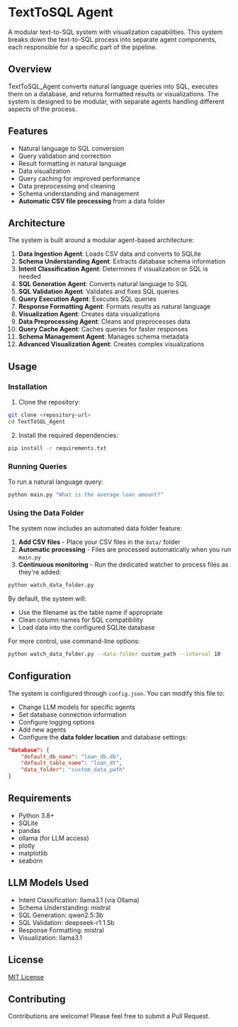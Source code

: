 # TextToSQL Agent

A modular text-to-SQL system with visualization capabilities. This system breaks down the text-to-SQL process into separate agent components, each responsible for a specific part of the pipeline.

## Overview

TextToSQL_Agent converts natural language queries into SQL, executes them on a database, and returns formatted results or visualizations. The system is designed to be modular, with separate agents handling different aspects of the process.

## Features

- Natural language to SQL conversion
- Query validation and correction
- Result formatting in natural language
- Data visualization
- Query caching for improved performance
- Data preprocessing and cleaning
- Schema understanding and management
- **Automatic CSV file processing** from a data folder

## Architecture

The system is built around a modular agent-based architecture:

1. **Data Ingestion Agent**: Loads CSV data and converts to SQLite
2. **Schema Understanding Agent**: Extracts database schema information
3. **Intent Classification Agent**: Determines if visualization or SQL is needed
4. **SQL Generation Agent**: Converts natural language to SQL
5. **SQL Validation Agent**: Validates and fixes SQL queries
6. **Query Execution Agent**: Executes SQL queries
7. **Response Formatting Agent**: Formats results as natural language
8. **Visualization Agent**: Creates data visualizations
9. **Data Preprocessing Agent**: Cleans and preprocesses data
10. **Query Cache Agent**: Caches queries for faster responses
11. **Schema Management Agent**: Manages schema metadata
12. **Advanced Visualization Agent**: Creates complex visualizations

## Usage

### Installation

1. Clone the repository:
```bash
git clone <repository-url>
cd TextToSQL_Agent
```

2. Install the required dependencies:
```bash
pip install -r requirements.txt
```

### Running Queries

To run a natural language query:

```bash
python main.py "What is the average loan amount?"
```

### Using the Data Folder

The system now includes an automated data folder feature:

1. **Add CSV files** - Place your CSV files in the `data/` folder
2. **Automatic processing** - Files are processed automatically when you run `main.py`
3. **Continuous monitoring** - Run the dedicated watcher to process files as they're added:

```bash
python watch_data_folder.py
```

By default, the system will:
- Use the filename as the table name if appropriate
- Clean column names for SQL compatibility
- Load data into the configured SQLite database

For more control, use command-line options:
```bash
python watch_data_folder.py --data-folder custom_path --interval 10
```

## Configuration

The system is configured through `config.json`. You can modify this file to:

- Change LLM models for specific agents
- Set database connection information
- Configure logging options
- Add new agents
- Configure the **data folder location** and database settings:
```json
"database": {
    "default_db_name": "loan_db.db",
    "default_table_name": "loan_dt",
    "data_folder": "custom_data_path"
}
```

## Requirements

- Python 3.8+
- SQLite
- pandas
- ollama (for LLM access)
- plotly
- matplotlib
- seaborn

## LLM Models Used

- Intent Classification: llama3.1 (via Ollama)
- Schema Understanding: mistral
- SQL Generation: qwen2.5:3b
- SQL Validation: deepseek-r1:1.5b
- Response Formatting: mistral
- Visualization: llama3.1

## License

[MIT License](LICENSE)

## Contributing

Contributions are welcome! Please feel free to submit a Pull Request. 